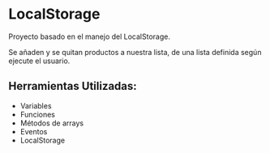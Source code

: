 # LocalStorage
Proyecto basado en el manejo del LocalStorage.

<p align="left">Se añaden y se quitan productos a nuestra lista, de una lista definida según ejecute el usuario.</p>


## Herramientas Utilizadas:
- Variables
- Funciones
- Métodos de arrays
- Eventos
- LocalStorage

